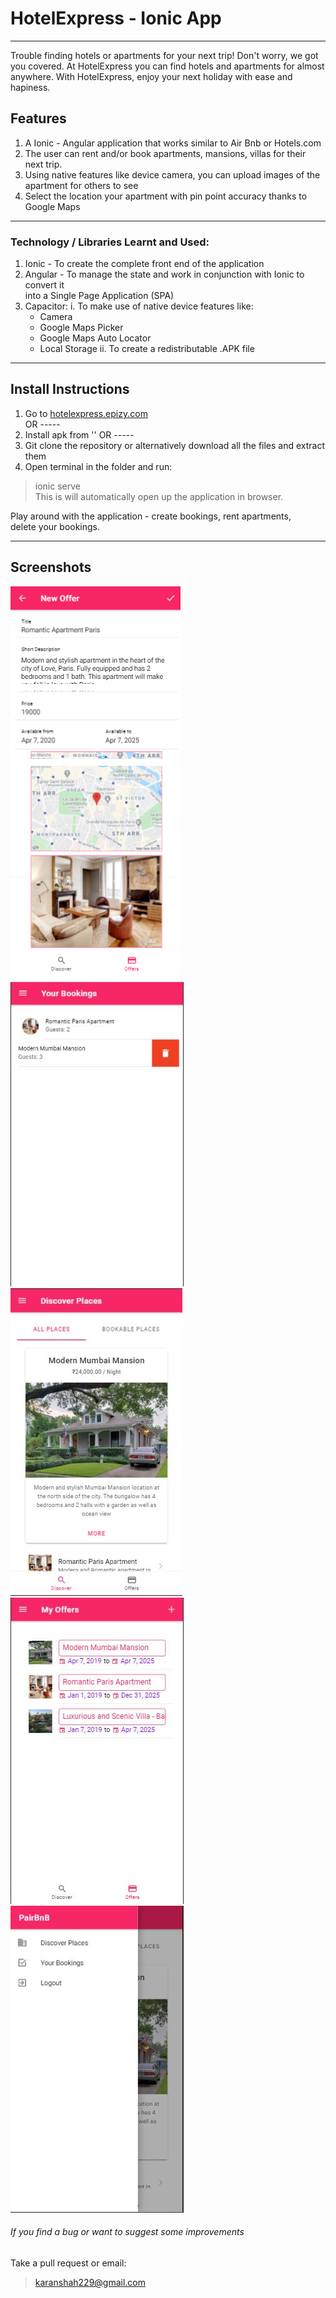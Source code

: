 # HotelExpress - Ionic App

---

Trouble finding hotels or apartments for your next trip!
Don't worry, we got you covered. At HotelExpress you can find hotels and apartments for almost anywhere.
With HotelExpress, enjoy your next holiday with ease and hapiness.


## Features

1. A Ionic - Angular application that works similar to Air Bnb or Hotels.com
2. The user can rent and/or book apartments, mansions, villas for their next trip.
3. Using native features like device camera, you can upload images of the apartment for others to see
4. Select the location your apartment with pin point accuracy thanks to Google Maps

---

### Technology / Libraries Learnt and Used:
1. Ionic - To create the complete front end of the application
2. Angular - To manage the state and work in conjunction with Ionic to convert it  
into a Single Page Application (SPA)
3. Capacitor:
    i. To make use of native device features like:
    - Camera
    - Google Maps Picker
    - Google Maps Auto Locator
    - Local Storage
    ii. To create a redistributable .APK file

---

## Install Instructions

1. Go to [hotelexpress.epizy.com](https://www.hotelexpress.epizy.com "HotelExpress - Find hotels and apartments for your next trip")  
OR -----  
2. Install apk from ''
OR -----  
3. Git clone the repository or alternatively download all the files and extract them
4. Open terminal in the folder and run:
> ionic serve  
This is will automatically open up the application in browser.  

Play around with the application - create bookings, rent apartments,  
delete your bookings.

---

## Screenshots

![alt text](https://github.com/karanshah229/HotelExpress-Ionic/blob/master/screenshots/add_offer.jpg "Add Offer")
![alt text](https://github.com/karanshah229/HotelExpress-Ionic/blob/master/screenshots/bookings.JPG "My Bookings")  
![alt text](https://github.com/karanshah229/HotelExpress-Ionic/blob/master/screenshots/discover_places.JPG "Discover Places")
![alt text](https://github.com/karanshah229/HotelExpress-Ionic/blob/master/screenshots/my_offers.JPG "My Offers")  
![alt text](https://github.com/karanshah229/HotelExpress-Ionic/blob/master/screenshots/side_nav_menu.JPG "Side Nav Menu")

###### If you find a bug or want to suggest some improvements
Take a pull request or email:
> karanshah229@gmail.com
